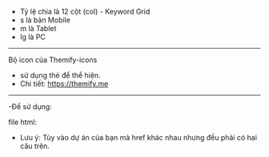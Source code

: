 
- Tỷ lệ chia là 12 cột (col) - Keyword Grid
- s là bản Mobile
- m là Tablet
- lg là PC
-------------------------------------------
Bộ icon của Themify-icons
- sử dụng thẻ <i></i> để thể hiện.
- Chi tiết: https://themify.me

-------------------------------------------
-Để sử dụng:

file html:
<link rel="stylesheet" href="grid.css">
<link rel="stylesheet" href="font/themify-icons.css">

- Lưu ý: Tùy vào dự án của bạn mà href khác nhau nhưng đều phải có hai câu trên.